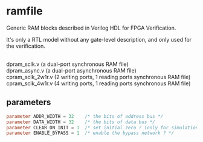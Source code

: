 # ramfile
Generic RAM blocks described in Verilog HDL for FPGA Verification.

It's only a RTL model without any gate-level description, and only used for the verification.

<br/>dpram_sclk.v      (a dual-port synchronous RAM file)
<br/>dpram_async.v     (a dual-port asynchronous RAM file)
<br/>cpram_sclk_2w1r.v (2 writing ports, 1 reading ports synchronous RAM file)
<br/>cpram_sclk_4w1r.v (4 writing ports, 1 reading ports synchronous RAM file)

## parameters

```verilog
parameter ADDR_WIDTH = 32    /* the bits of address bus */
parameter DATA_WIDTH = 32    /* the bits of data bus */
parameter CLEAR_ON_INIT = 1  /* set initial zero ? (only for simulation) */
parameter ENABLE_BYPASS = 1  /* enable the bypass network ? */
```
